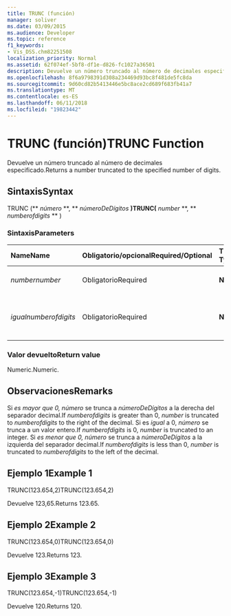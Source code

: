 ```yaml
---
title: TRUNC (función)
manager: soliver
ms.date: 03/09/2015
ms.audience: Developer
ms.topic: reference
f1_keywords:
- Vis_DSS.chm82251508
localization_priority: Normal
ms.assetid: 62f074ef-5bf8-df1e-d826-fc1027a36501
description: Devuelve un número truncado al número de decimales especificado.
ms.openlocfilehash: 8f6a9798391d308a234469d93bc8f481de5fc8da
ms.sourcegitcommit: 9d60cd82b5413446e5bc8ace2cd689f683fb41a7
ms.translationtype: MT
ms.contentlocale: es-ES
ms.lasthandoff: 06/11/2018
ms.locfileid: "19823442"
---
```

# <a name="trunc-function"></a><span data-ttu-id="9986c-103">TRUNC (función)</span><span class="sxs-lookup"><span data-stu-id="9986c-103">TRUNC Function</span></span>

<span data-ttu-id="9986c-104">Devuelve un número truncado al número de decimales especificado.</span><span class="sxs-lookup"><span data-stu-id="9986c-104">Returns a number truncated to the specified number of digits.</span></span>
  
## <a name="syntax"></a><span data-ttu-id="9986c-105">Sintaxis</span><span class="sxs-lookup"><span data-stu-id="9986c-105">Syntax</span></span>

<span data-ttu-id="9986c-106">TRUNC (** *número* **, ** *númeroDeDígitos* **)</span><span class="sxs-lookup"><span data-stu-id="9986c-106">TRUNC(** *number* **, ** *numberofdigits* ** )</span></span> 
  
### <a name="parameters"></a><span data-ttu-id="9986c-107">Sintaxis</span><span class="sxs-lookup"><span data-stu-id="9986c-107">Parameters</span></span>

|<span data-ttu-id="9986c-108">**Name**</span><span class="sxs-lookup"><span data-stu-id="9986c-108">**Name**</span></span>|<span data-ttu-id="9986c-109">**Obligatorio/opcional**</span><span class="sxs-lookup"><span data-stu-id="9986c-109">**Required/Optional**</span></span>|<span data-ttu-id="9986c-110">**Tipo de datos**</span><span class="sxs-lookup"><span data-stu-id="9986c-110">**Data Type**</span></span>|<span data-ttu-id="9986c-111">**Descripción**</span><span class="sxs-lookup"><span data-stu-id="9986c-111">**Description**</span></span>|
|:-----|:-----|:-----|:-----|
| <span data-ttu-id="9986c-112">_number_</span><span class="sxs-lookup"><span data-stu-id="9986c-112">_number_</span></span> <br/> |<span data-ttu-id="9986c-113">Obligatorio</span><span class="sxs-lookup"><span data-stu-id="9986c-113">Required</span></span>  <br/> |<span data-ttu-id="9986c-114">**Numérico**</span><span class="sxs-lookup"><span data-stu-id="9986c-114">**Numeric**</span></span> <br/> |<span data-ttu-id="9986c-115">El número que desea truncar.</span><span class="sxs-lookup"><span data-stu-id="9986c-115">The number to truncate.</span></span>  <br/> |
| <span data-ttu-id="9986c-116">_igual_</span><span class="sxs-lookup"><span data-stu-id="9986c-116">_numberofdigits_</span></span> <br/> |<span data-ttu-id="9986c-117">Obligatorio</span><span class="sxs-lookup"><span data-stu-id="9986c-117">Required</span></span>  <br/> |<span data-ttu-id="9986c-118">**Numérico**</span><span class="sxs-lookup"><span data-stu-id="9986c-118">**Numeric**</span></span> <br/> |<span data-ttu-id="9986c-119">El número de dígitos al que se trunque _número_.</span><span class="sxs-lookup"><span data-stu-id="9986c-119">The number of digits to which to truncate  _number_.</span></span>  <br/> |
   
### <a name="return-value"></a><span data-ttu-id="9986c-120">Valor devuelto</span><span class="sxs-lookup"><span data-stu-id="9986c-120">Return value</span></span>

<span data-ttu-id="9986c-121">Numeric.</span><span class="sxs-lookup"><span data-stu-id="9986c-121">Numeric.</span></span>
  
## <a name="remarks"></a><span data-ttu-id="9986c-122">Observaciones</span><span class="sxs-lookup"><span data-stu-id="9986c-122">Remarks</span></span>

<span data-ttu-id="9986c-123">Si _es mayor que 0,_ _número_ se trunca a _númeroDeDígitos_ a la derecha del separador decimal.</span><span class="sxs-lookup"><span data-stu-id="9986c-123">If  _numberofdigits_ is greater than 0,  _number_ is truncated to  _numberofdigits_ to the right of the decimal.</span></span> <span data-ttu-id="9986c-124">Si es _igual_ a 0, _número_ se trunca a un valor entero.</span><span class="sxs-lookup"><span data-stu-id="9986c-124">If  _numberofdigits_ is 0,  _number_ is truncated to an integer.</span></span> <span data-ttu-id="9986c-125">Si _es menor que 0,_ _número_ se trunca a _númeroDeDígitos_ a la izquierda del separador decimal.</span><span class="sxs-lookup"><span data-stu-id="9986c-125">If  _numberofdigits_ is less than 0,  _number_ is truncated to  _numberofdigits_ to the left of the decimal.</span></span> 
  
## <a name="example-1"></a><span data-ttu-id="9986c-126">Ejemplo 1</span><span class="sxs-lookup"><span data-stu-id="9986c-126">Example 1</span></span>

<span data-ttu-id="9986c-127">TRUNC(123.654,2)</span><span class="sxs-lookup"><span data-stu-id="9986c-127">TRUNC(123.654,2)</span></span>
  
<span data-ttu-id="9986c-128">Devuelve 123,65.</span><span class="sxs-lookup"><span data-stu-id="9986c-128">Returns 123.65.</span></span>
  
## <a name="example-2"></a><span data-ttu-id="9986c-129">Ejemplo 2</span><span class="sxs-lookup"><span data-stu-id="9986c-129">Example 2</span></span>

<span data-ttu-id="9986c-130">TRUNC(123.654,0)</span><span class="sxs-lookup"><span data-stu-id="9986c-130">TRUNC(123.654,0)</span></span>
  
<span data-ttu-id="9986c-131">Devuelve 123.</span><span class="sxs-lookup"><span data-stu-id="9986c-131">Returns 123.</span></span>
  
## <a name="example-3"></a><span data-ttu-id="9986c-132">Ejemplo 3</span><span class="sxs-lookup"><span data-stu-id="9986c-132">Example 3</span></span>

<span data-ttu-id="9986c-133">TRUNC(123.654,-1)</span><span class="sxs-lookup"><span data-stu-id="9986c-133">TRUNC(123.654,-1)</span></span>
  
<span data-ttu-id="9986c-134">Devuelve 120.</span><span class="sxs-lookup"><span data-stu-id="9986c-134">Returns 120.</span></span>
  

